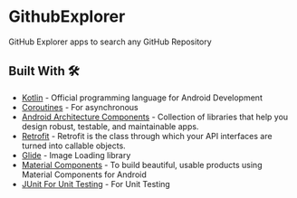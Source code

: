 # GithubExplorer
GitHub Explorer apps to search any GitHub Repository

## Built With 🛠
* [Kotlin](https://kotlinlang.org/) - Official programming language for Android Development
* [Coroutines](https://kotlinlang.org/docs/reference/coroutines-overview.html) - For asynchronous
* [Android Architecture Components](https://developer.android.com/topic/libraries/architecture) - Collection of libraries that help you design robust, testable, and maintainable apps.
* [Retrofit](https://square.github.io/retrofit/) - Retrofit is the class through which your API interfaces are turned into callable objects.
* [Glide](https://github.com/bumptech/glide) - Image Loading library
* [Material Components](https://material.io/develop/android) - To build beautiful, usable products using Material Components for Android
* [JUnit For Unit Testing](https://junit.org/junit5/) - For Unit Testing